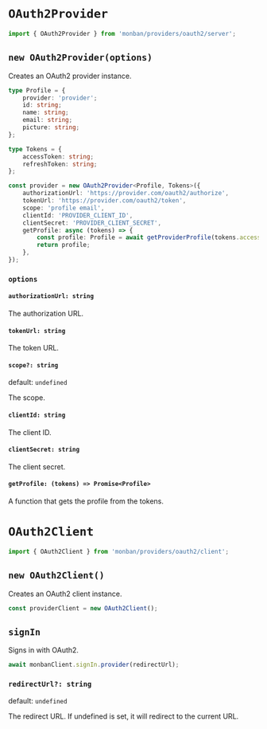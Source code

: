 # `OAuth2Provider`

```typescript
import { OAuth2Provider } from 'monban/providers/oauth2/server';
```

## `new OAuth2Provider(options)`

Creates an OAuth2 provider instance.

```typescript
type Profile = {
    provider: 'provider';
    id: string;
    name: string;
    email: string;
    picture: string;
};

type Tokens = {
    accessToken: string;
    refreshToken: string;
};

const provider = new OAuth2Provider<Profile, Tokens>({
    authorizationUrl: 'https://provider.com/oauth2/authorize',
    tokenUrl: 'https://provider.com/oauth2/token',
    scope: 'profile email',
    clientId: 'PROVIDER_CLIENT_ID',
    clientSecret: 'PROVIDER_CLIENT_SECRET',
    getProfile: async (tokens) => {
        const profile: Profile = await getProviderProfile(tokens.access_token);
        return profile;
    },
});
```

### `options`

#### `authorizationUrl: string`

The authorization URL.

#### `tokenUrl: string`

The token URL.

#### `scope?: string`

default: `undefined`

The scope.

#### `clientId: string`

The client ID.

#### `clientSecret: string`

The client secret.

#### `getProfile: (tokens) => Promise<Profile>`

A function that gets the profile from the tokens.

# `OAuth2Client`

```typescript
import { OAuth2Client } from 'monban/providers/oauth2/client';
```

## `new OAuth2Client()`

Creates an OAuth2 client instance.

```typescript
const providerClient = new OAuth2Client();
```

## `signIn`

Signs in with OAuth2.

```typescript
await monbanClient.signIn.provider(redirectUrl);
```

### `redirectUrl?: string`

default: `undefined`

The redirect URL.
If undefined is set, it will redirect to the current URL.
